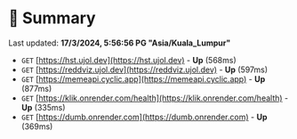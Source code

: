 # 📖 Summary
Last updated: **17/3/2024, 5:56:56 PG "Asia/Kuala_Lumpur"**

- `GET` [https://hst.ujol.dev](https://hst.ujol.dev) - **Up** (568ms)
- `GET` [https://reddviz.ujol.dev](https://reddviz.ujol.dev) - **Up** (597ms)
- `GET` [https://memeapi.cyclic.app](https://memeapi.cyclic.app) - **Up** (877ms)
- `GET` [https://klik.onrender.com/health](https://klik.onrender.com/health) - **Up** (335ms)
- `GET` [https://dumb.onrender.com](https://dumb.onrender.com) - **Up** (369ms)
